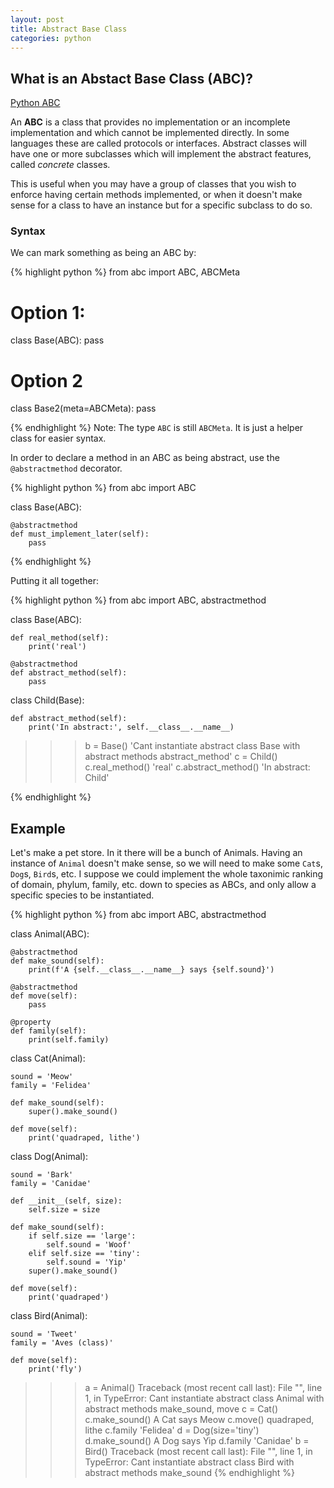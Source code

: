 ```yaml
---
layout: post
title: Abstract Base Class
categories: python
---
```


## What is an Abstact Base Class (ABC)?

[Python ABC](https://docs.python.org/3/library/abc.html#module-abc)

An __ABC__ is a class that provides no implementation or an incomplete implementation and which cannot be implemented directly.
In some languages these are called protocols or interfaces.  Abstract classes will have one or more subclasses which
will implement the abstract features, called _concrete_ classes.

This is useful when you may have a group of classes that you wish to enforce having certain methods implemented, or when
it doesn't make sense for a class to have an instance but for a specific subclass to do so.

### Syntax

We can mark something as being an ABC by:

{% highlight python %}
from abc import ABC, ABCMeta

# Option 1:
class Base(ABC):
    pass

# Option 2
class Base2(meta=ABCMeta):
    pass

{% endhighlight %}
Note: The type `ABC` is still `ABCMeta`.  It is just a helper class for easier syntax.

In order to declare a method in an ABC as being abstract, use the `@abstractmethod` decorator.

{% highlight python %}
from abc import ABC

class Base(ABC):

    @abstractmethod
    def must_implement_later(self):
        pass

{% endhighlight %}

Putting it all together:


{% highlight python %}
from abc import ABC, abstractmethod

class Base(ABC):

    def real_method(self):
        print('real')

    @abstractmethod
    def abstract_method(self):
        pass

class Child(Base):

    def abstract_method(self):
        print('In abstract:', self.__class__.__name__)


>>> b = Base()
'Cant instantiate abstract class Base with abstract methods abstract_method'
>>> c = Child()
>>> c.real_method()
'real'
>>> c.abstract_method()
'In abstract: Child'

{% endhighlight %}


## Example

Let's make a pet store.  In it there will be a bunch of Animals.  Having an instance of `Animal` doesn't make sense, so we
will need to make some `Cat`s, `Dog`s, `Bird`s, etc.  I suppose we could implement the whole taxonimic ranking of domain,
phylum, family, etc. down to species as ABCs, and only allow a specific species to be instantiated.


{% highlight python %}
from abc import ABC, abstractmethod

class Animal(ABC):

    @abstractmethod
    def make_sound(self):
        print(f'A {self.__class__.__name__} says {self.sound}')

    @abstractmethod
    def move(self):
        pass

    @property
    def family(self):
        print(self.family)

class Cat(Animal):

    sound = 'Meow'
    family = 'Felidea'

    def make_sound(self):
        super().make_sound()

    def move(self):
        print('quadraped, lithe')

class Dog(Animal):

    sound = 'Bark'
    family = 'Canidae'

    def __init__(self, size):
        self.size = size

    def make_sound(self):
        if self.size == 'large':
            self.sound = 'Woof'
        elif self.size == 'tiny':
            self.sound = 'Yip'
        super().make_sound()

    def move(self):
        print('quadraped')

class Bird(Animal):

    sound = 'Tweet'
    family = 'Aves (class)'

    def move(self):
        print('fly')


>>> a = Animal()
Traceback (most recent call last):
  File "<stdin>", line 1, in <module>
TypeError: Cant instantiate abstract class Animal with abstract methods make_sound, move
>>> c = Cat()
>>> c.make_sound()
A Cat says Meow
>>> c.move()
quadraped, lithe
>>> c.family
'Felidea'
>>> d = Dog(size='tiny')
>>> d.make_sound()
A Dog says Yip
>>> d.family
'Canidae'
>>> b = Bird()
Traceback (most recent call last):
  File "<stdin>", line 1, in <module>
TypeError: Cant instantiate abstract class Bird with abstract methods make_sound
{% endhighlight %}
